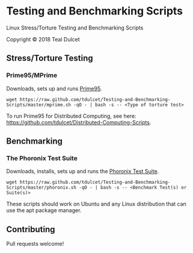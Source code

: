 # Testing and Benchmarking Scripts
Linux Stress/Torture Testing and Benchmarking Scripts

Copyright © 2018 Teal Dulcet

## Stress/Torture Testing

### Prime95/MPrime

Downloads, sets up and runs [Prime95](https://www.mersenne.org/download/#download).

```
wget https://raw.github.com/tdulcet/Testing-and-Benchmarking-Scripts/master/mprime.sh -qO - | bash -s -- <Type of torture test>
```

To run Prime95 for Distributed Computing, see here: https://github.com/tdulcet/Distributed-Computing-Scripts.

## Benchmarking

### The Phoronix Test Suite

Downloads, installs, sets up and runs the [Phoronix Test Suite](https://www.phoronix-test-suite.com/?k=downloads).

```
wget https://raw.github.com/tdulcet/Testing-and-Benchmarking-Scripts/master/phoronix.sh -qO - | bash -s -- <Benchmark Test(s) or Suite(s)>
```

These scripts should work on Ubuntu and any Linux distribution that can use the apt package manager.

## Contributing

Pull requests welcome!
